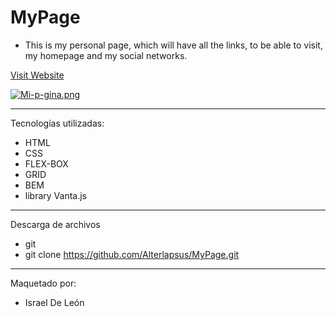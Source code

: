 # MyPage

- This is my personal page, which will have all the links, to be able to visit, my homepage and my social networks.




<a href="https://mypageprofile.netlify.app/"  target="_blank">Visit Website </a>

[![Mi-p-gina.png](https://i.postimg.cc/RZywkDp2/Mi-p-gina.png)](https://postimg.cc/fV73XBNv)

---

Tecnologías utilizadas: 

- HTML 
- CSS
- FLEX-BOX  
- GRID
- BEM
- library Vanta.js

---
Descarga de archivos 

- git 
- git clone https://github.com/Alterlapsus/MyPage.git

---

Maquetado por: 

- Israel De León 

